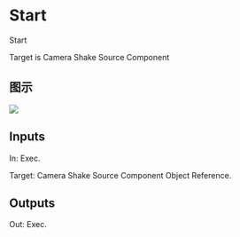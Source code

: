 # Start

Start

Target is Camera Shake Source Component

## 图示

![]($-20221218-18141657.png)

## Inputs

In: Exec.

Target: Camera Shake Source Component Object Reference.  

## Outputs

Out: Exec.

